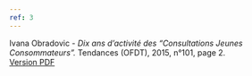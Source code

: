 ```yaml
---
ref: 3
---
```

Ivana Obradovic - *Dix ans d’activité des “Consultations Jeunes Consommateurs”.* Tendances (OFDT), 2015, n°101, page 2.<br>
[Version PDF](https://www.ofdt.fr/BDD/publications/docs/eftxiov4.pdf)